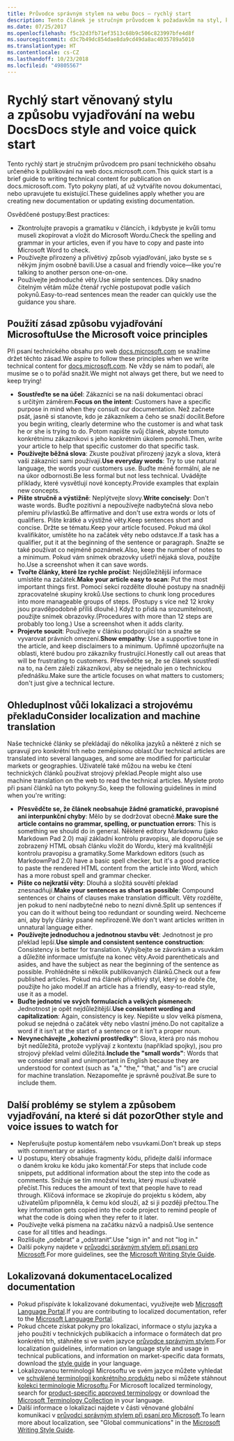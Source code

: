 ```yaml
---
title: Průvodce správným stylem na webu Docs – rychlý start
description: Tento článek je stručným průvodcem k požadavkům na styl, který obsahuje pouze nejdůležitější témata do začátku na webu docs.microsoft.com.
ms.date: 07/25/2017
ms.openlocfilehash: f5c32d3fb71ef3513c68b9c506c823997bfe4d8f
ms.sourcegitcommit: d3c7b49dc854dae8da9cd49da8ac4035789a5010
ms.translationtype: HT
ms.contentlocale: cs-CZ
ms.lasthandoff: 10/23/2018
ms.locfileid: "49805567"
---
```

# <a name="docs-style-and-voice-quick-start"></a><span data-ttu-id="93b5b-103">Rychlý start věnovaný stylu a způsobu vyjadřování na webu Docs</span><span class="sxs-lookup"><span data-stu-id="93b5b-103">Docs style and voice quick start</span></span>

<span data-ttu-id="93b5b-104">Tento rychlý start je stručným průvodcem pro psaní technického obsahu určeného k publikování na web docs.microsoft.com.</span><span class="sxs-lookup"><span data-stu-id="93b5b-104">This quick start is a brief guide to writing technical content for publication on docs.microsoft.com.</span></span> <span data-ttu-id="93b5b-105">Tyto pokyny platí, ať už vytváříte novou dokumentaci, nebo upravujete tu existující.</span><span class="sxs-lookup"><span data-stu-id="93b5b-105">These guidelines apply whether you are creating new documentation or updating existing documentation.</span></span>

<span data-ttu-id="93b5b-106">Osvědčené postupy:</span><span class="sxs-lookup"><span data-stu-id="93b5b-106">Best practices:</span></span>

- <span data-ttu-id="93b5b-107">Zkontrolujte pravopis a gramatiku v článcích, i kdybyste je kvůli tomu museli zkopírovat a vložit do Microsoft Wordu.</span><span class="sxs-lookup"><span data-stu-id="93b5b-107">Check the spelling and grammar in your articles, even if you have to copy and paste into Microsoft Word to check.</span></span>
- <span data-ttu-id="93b5b-108">Používejte přirozený a přívětivý způsob vyjadřování, jako byste se s někým jiným osobně bavili.</span><span class="sxs-lookup"><span data-stu-id="93b5b-108">Use a casual and friendly voice—like you're talking to another person one-on-one.</span></span>
- <span data-ttu-id="93b5b-109">Používejte jednoduché věty.</span><span class="sxs-lookup"><span data-stu-id="93b5b-109">Use simple sentences.</span></span> <span data-ttu-id="93b5b-110">Díky snadno čitelným větám může čtenář rychle postupovat podle vašich pokynů.</span><span class="sxs-lookup"><span data-stu-id="93b5b-110">Easy-to-read sentences mean the reader can quickly use the guidance you share.</span></span>

## <a name="use-the-microsoft-voice-principles"></a><span data-ttu-id="93b5b-111">Použití zásad způsobu vyjadřování Microsoftu</span><span class="sxs-lookup"><span data-stu-id="93b5b-111">Use the Microsoft voice principles</span></span>

<span data-ttu-id="93b5b-112">Při psaní technického obsahu pro web [docs.microsoft.com](https://docs.microsoft.com) se snažíme držet těchto zásad.</span><span class="sxs-lookup"><span data-stu-id="93b5b-112">We aspire to follow these principles when we write technical content for [docs.microsoft.com](https://docs.microsoft.com).</span></span> <span data-ttu-id="93b5b-113">Ne vždy se nám to podaří, ale musíme se o to pořád snažit.</span><span class="sxs-lookup"><span data-stu-id="93b5b-113">We might not always get there, but we need to keep trying!</span></span>

- <span data-ttu-id="93b5b-114">**Soustřeďte se na účel**: Zákazníci se na naši dokumentaci obrací s určitým záměrem.</span><span class="sxs-lookup"><span data-stu-id="93b5b-114">**Focus on the intent**: Customers have a specific purpose in mind when they consult our documentation.</span></span> <span data-ttu-id="93b5b-115">Než začnete psát, jasně si stanovte, kdo je zákazníkem a čeho se snaží docílit.</span><span class="sxs-lookup"><span data-stu-id="93b5b-115">Before you begin writing, clearly determine who the customer is and what task he or she is trying to do.</span></span> <span data-ttu-id="93b5b-116">Potom napište svůj článek, abyste tomuto konkrétnímu zákazníkovi s jeho konkrétním úkolem pomohli.</span><span class="sxs-lookup"><span data-stu-id="93b5b-116">Then, write your article to help that specific customer do that specific task.</span></span>
- <span data-ttu-id="93b5b-117">**Používejte běžná slova**: Zkuste používat přirozený jazyk a slova, která vaši zákazníci sami používají.</span><span class="sxs-lookup"><span data-stu-id="93b5b-117">**Use everyday words**: Try to use natural language, the words your customers use.</span></span> <span data-ttu-id="93b5b-118">Buďte méně formální, ale ne na úkor odbornosti.</span><span class="sxs-lookup"><span data-stu-id="93b5b-118">Be less formal but not less technical.</span></span> <span data-ttu-id="93b5b-119">Uvádějte příklady, které vysvětlují nové koncepty.</span><span class="sxs-lookup"><span data-stu-id="93b5b-119">Provide examples that explain new concepts.</span></span>
- <span data-ttu-id="93b5b-120">**Pište stručně a výstižně**: Neplýtvejte slovy.</span><span class="sxs-lookup"><span data-stu-id="93b5b-120">**Write concisely**: Don't waste words.</span></span> <span data-ttu-id="93b5b-121">Buďte pozitivní a nepoužívejte nadbytečná slova nebo přemíru přívlastků.</span><span class="sxs-lookup"><span data-stu-id="93b5b-121">Be affirmative and don't use extra words or lots of qualifiers.</span></span> <span data-ttu-id="93b5b-122">Pište krátké a výstižné věty.</span><span class="sxs-lookup"><span data-stu-id="93b5b-122">Keep sentences short and concise.</span></span> <span data-ttu-id="93b5b-123">Držte se tématu.</span><span class="sxs-lookup"><span data-stu-id="93b5b-123">Keep your article focused.</span></span> <span data-ttu-id="93b5b-124">Pokud má úkol kvalifikátor, umístěte ho na začátek věty nebo odstavce.</span><span class="sxs-lookup"><span data-stu-id="93b5b-124">If a task has a qualifier, put it at the beginning of the sentence or paragraph.</span></span> <span data-ttu-id="93b5b-125">Snažte se také používat co nejméně poznámek.</span><span class="sxs-lookup"><span data-stu-id="93b5b-125">Also, keep the number of notes to a minimum.</span></span> <span data-ttu-id="93b5b-126">Pokud vám snímek obrazovky ušetří nějaká slova, použijte ho.</span><span class="sxs-lookup"><span data-stu-id="93b5b-126">Use a screenshot when it can save words.</span></span>
- <span data-ttu-id="93b5b-127">**Tvořte články, které lze rychle pročíst**: Nejdůležitější informace umístěte na začátek.</span><span class="sxs-lookup"><span data-stu-id="93b5b-127">**Make your article easy to scan**: Put the most important things first.</span></span> <span data-ttu-id="93b5b-128">Pomocí sekcí rozdělte dlouhé postupy na snadněji zpracovatelné skupiny kroků.</span><span class="sxs-lookup"><span data-stu-id="93b5b-128">Use sections to chunk long procedures into more manageable groups of steps.</span></span> <span data-ttu-id="93b5b-129">(Postupy s více než 12 kroky jsou pravděpodobně příliš dlouhé.) Když to přidá na srozumitelnosti, použijte snímek obrazovky.</span><span class="sxs-lookup"><span data-stu-id="93b5b-129">(Procedures with more than 12 steps are probably too long.) Use a screenshot when it adds clarity.</span></span>
- <span data-ttu-id="93b5b-130">**Projevte soucit**: Používejte v článku podporující tón a snažte se vyvarovat právních omezení.</span><span class="sxs-lookup"><span data-stu-id="93b5b-130">**Show empathy**: Use a supportive tone in the article, and keep disclaimers to a minimum.</span></span> <span data-ttu-id="93b5b-131">Upřímně upozorňujte na oblasti, které budou pro zákazníky frustrující.</span><span class="sxs-lookup"><span data-stu-id="93b5b-131">Honestly call out areas that will be frustrating to customers.</span></span> <span data-ttu-id="93b5b-132">Přesvědčte se, že se článek soustředí na to, na čem záleží zákazníkovi, aby se nejednalo jen o technickou přednášku.</span><span class="sxs-lookup"><span data-stu-id="93b5b-132">Make sure the article focuses on what matters to customers; don't just give a technical lecture.</span></span>

## <a name="consider-localization-and-machine-translation"></a><span data-ttu-id="93b5b-133">Ohleduplnost vůči lokalizaci a strojovému překladu</span><span class="sxs-lookup"><span data-stu-id="93b5b-133">Consider localization and machine translation</span></span>

<span data-ttu-id="93b5b-134">Naše technické články se překládají do několika jazyků a některé z nich se upravují pro konkrétní trh nebo zeměpisnou oblast.</span><span class="sxs-lookup"><span data-stu-id="93b5b-134">Our technical articles are translated into several languages, and some are modified for particular markets or geographies.</span></span> <span data-ttu-id="93b5b-135">Uživatelé také můžou na webu ke čtení technických článků používat strojový překlad.</span><span class="sxs-lookup"><span data-stu-id="93b5b-135">People might also use machine translation on the web to read the technical articles.</span></span> <span data-ttu-id="93b5b-136">Myslete proto při psaní článků na tyto pokyny:</span><span class="sxs-lookup"><span data-stu-id="93b5b-136">So, keep the following guidelines in mind when you're writing:</span></span>

- <span data-ttu-id="93b5b-137">**Přesvědčte se, že článek neobsahuje žádné gramatické, pravopisné ani interpunkční chyby**: Mělo by se dodržovat obecně.</span><span class="sxs-lookup"><span data-stu-id="93b5b-137">**Make sure the article contains no grammar, spelling, or punctuation errors**: This is something we should do in general.</span></span> <span data-ttu-id="93b5b-138">Některé editory Markdownu (jako Markdown Pad 2.0) mají základní kontrolu pravopisu, ale doporučuje se zobrazený HTML obsah článku vložit do Wordu, který má kvalitnější kontrolu pravopisu a gramatiky.</span><span class="sxs-lookup"><span data-stu-id="93b5b-138">Some Markdown editors (such as MarkdownPad 2.0) have a basic spell checker, but it's a good practice to paste the rendered HTML content from the article into Word, which has a more robust spell and grammar checker.</span></span>
- <span data-ttu-id="93b5b-139">**Pište co nejkratší věty**: Dlouhá a složitá souvětí překlad znesnadňují.</span><span class="sxs-lookup"><span data-stu-id="93b5b-139">**Make your sentences as short as possible**: Compound sentences or chains of clauses make translation difficult.</span></span> <span data-ttu-id="93b5b-140">Věty rozdělte, jen pokud to není nadbytečné nebo to nezní divně.</span><span class="sxs-lookup"><span data-stu-id="93b5b-140">Split up sentences if you can do it without being too redundant or sounding weird.</span></span> <span data-ttu-id="93b5b-141">Nechceme ani, aby byly články psané nepřirozeně.</span><span class="sxs-lookup"><span data-stu-id="93b5b-141">We don't want articles written in unnatural language either.</span></span>
- <span data-ttu-id="93b5b-142">**Používejte jednoduchou a jednotnou stavbu vět**: Jednotnost je pro překlad lepší.</span><span class="sxs-lookup"><span data-stu-id="93b5b-142">**Use simple and consistent sentence construction**: Consistency is better for translation.</span></span> <span data-ttu-id="93b5b-143">Vyhýbejte se závorkám a vsuvkám a důležité informace umísťujte na konec věty.</span><span class="sxs-lookup"><span data-stu-id="93b5b-143">Avoid parentheticals and asides, and have the subject as near the beginning of the sentence as possible.</span></span> <span data-ttu-id="93b5b-144">Prohlédněte si několik publikovaných článků.</span><span class="sxs-lookup"><span data-stu-id="93b5b-144">Check out a few published articles.</span></span> <span data-ttu-id="93b5b-145">Pokud má článek přívětivý styl, který se dobře čte, použijte ho jako model.</span><span class="sxs-lookup"><span data-stu-id="93b5b-145">If an article has a friendly, easy-to-read style, use it as a model.</span></span>
- <span data-ttu-id="93b5b-146">**Buďte jednotní ve svých formulacích a velkých písmenech**: Jednotnost je opět nejdůležitější.</span><span class="sxs-lookup"><span data-stu-id="93b5b-146">**Use consistent wording and capitalization**: Again, consistency is key.</span></span> <span data-ttu-id="93b5b-147">Nepište u slov velká písmena, pokud se nejedná o začátek věty nebo vlastní jméno.</span><span class="sxs-lookup"><span data-stu-id="93b5b-147">Do not capitalize a word if it isn't at the start of a sentence or it isn't a proper noun.</span></span>
- <span data-ttu-id="93b5b-148">**Nevynechávejte „kohezivní prostředky“**: Slova, která pro nás mohou být nedůležitá, protože vyplývají z kontextu (například spojky), jsou pro strojový překlad velmi důležitá.</span><span class="sxs-lookup"><span data-stu-id="93b5b-148">**Include the "small words"**: Words that we consider small and unimportant in English because they are understood for context (such as "a," "the," "that," and "is") are crucial for machine translation.</span></span> <span data-ttu-id="93b5b-149">Nezapomeňte je správně používat.</span><span class="sxs-lookup"><span data-stu-id="93b5b-149">Be sure to include them.</span></span>

## <a name="other-style-and-voice-issues-to-watch-for"></a><span data-ttu-id="93b5b-150">Další problémy se stylem a způsobem vyjadřování, na které si dát pozor</span><span class="sxs-lookup"><span data-stu-id="93b5b-150">Other style and voice issues to watch for</span></span>

- <span data-ttu-id="93b5b-151">Nepřerušujte postup komentářem nebo vsuvkami.</span><span class="sxs-lookup"><span data-stu-id="93b5b-151">Don't break up steps with commentary or asides.</span></span>
- <span data-ttu-id="93b5b-152">U postupu, který obsahuje fragmenty kódu, přidejte další informace o daném kroku ke kódu jako komentář.</span><span class="sxs-lookup"><span data-stu-id="93b5b-152">For steps that include code snippets, put additional information about the step into the code as comments.</span></span> <span data-ttu-id="93b5b-153">Snižuje se tím množství textu, který musí uživatelé přečíst.</span><span class="sxs-lookup"><span data-stu-id="93b5b-153">This reduces the amount of text that people have to read through.</span></span> <span data-ttu-id="93b5b-154">Klíčová informace se zkopíruje do projektu s kódem, aby uživatelům připomněla, k čemu kód slouží, až si ji později přečtou.</span><span class="sxs-lookup"><span data-stu-id="93b5b-154">The key information gets copied into the code project to remind people of what the code is doing when they refer to it later.</span></span>
- <span data-ttu-id="93b5b-155">Používejte velká písmena na začátku názvů a nadpisů.</span><span class="sxs-lookup"><span data-stu-id="93b5b-155">Use sentence case for all titles and headings.</span></span>
- <span data-ttu-id="93b5b-156">Rozlišujte „odebrat“ a „odstranit“.</span><span class="sxs-lookup"><span data-stu-id="93b5b-156">Use "sign in" and not "log in."</span></span>
- <span data-ttu-id="93b5b-157">Další pokyny najdete v [průvodci správným stylem při psaní pro Microsoft](https://docs.microsoft.com/style-guide/welcome).</span><span class="sxs-lookup"><span data-stu-id="93b5b-157">For more guidelines, see the [Microsoft Writing Style Guide](https://docs.microsoft.com/style-guide/welcome).</span></span>

## <a name="localized-documentation"></a><span data-ttu-id="93b5b-158">Lokalizovaná dokumentace</span><span class="sxs-lookup"><span data-stu-id="93b5b-158">Localized documentation</span></span>

- <span data-ttu-id="93b5b-159">Pokud přispíváte k lokalizované dokumentaci, využívejte web [Microsoft Language Portal](https://www.microsoft.com/Language/Default.aspx).</span><span class="sxs-lookup"><span data-stu-id="93b5b-159">If you are contributing to localized documentation, refer to the [Microsoft Language Portal](https://www.microsoft.com/Language/Default.aspx).</span></span>
- <span data-ttu-id="93b5b-160">Pokud chcete získat pokyny pro lokalizaci, informace o stylu jazyka a jeho použití v technických publikacích a informace o formátech dat pro konkrétní trh, stáhněte si ve svém jazyce [průvodce správným stylem](https://www.microsoft.com/Language/StyleGuides).</span><span class="sxs-lookup"><span data-stu-id="93b5b-160">For localization guidelines, information on language style and usage in technical publications, and information on market-specific data formats, download the [style guide](https://www.microsoft.com/Language/StyleGuides) in your language.</span></span>
- <span data-ttu-id="93b5b-161">Lokalizovanou terminologii Microsoftu ve svém jazyce můžete vyhledat ve [schválené terminologii konkrétního produktu](https://www.microsoft.com/Language/Default.aspx) nebo si můžete stáhnout [kolekci terminologie Microsoftu](https://www.microsoft.com/language/Terminology).</span><span class="sxs-lookup"><span data-stu-id="93b5b-161">For Microsoft localized terminology, search for [product-specific approved terminology](https://www.microsoft.com/Language/Default.aspx) or download the [Microsoft Terminology Collection](https://www.microsoft.com/language/Terminology) in your language.</span></span>
- <span data-ttu-id="93b5b-162">Další informace o lokalizaci najdete v části věnované globální komunikaci v [průvodci správným stylem při psaní pro Microsoft](https://docs.microsoft.com/style-guide/global-communications).</span><span class="sxs-lookup"><span data-stu-id="93b5b-162">To learn more about localization, see "Global communications" in the [Microsoft Writing Style Guide](https://docs.microsoft.com/style-guide/global-communications).</span></span>
